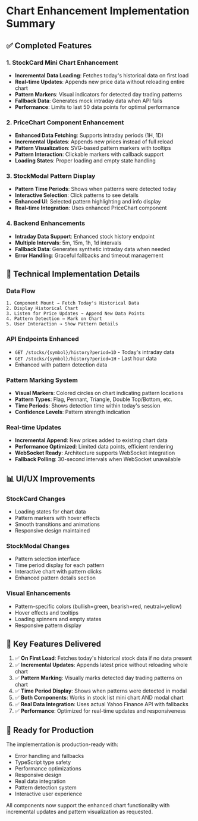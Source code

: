 # Chart Enhancement Implementation Summary

## ✅ Completed Features

### 1. **StockCard Mini Chart Enhancement**

- **Incremental Data Loading**: Fetches today's historical data on first load
- **Real-time Updates**: Appends new price data without reloading entire chart
- **Pattern Markers**: Visual indicators for detected day trading patterns
- **Fallback Data**: Generates mock intraday data when API fails
- **Performance**: Limits to last 50 data points for optimal performance

### 2. **PriceChart Component Enhancement**

- **Enhanced Data Fetching**: Supports intraday periods (1H, 1D)
- **Incremental Updates**: Appends new prices instead of full reload
- **Pattern Visualization**: SVG-based pattern markers with tooltips
- **Pattern Interaction**: Clickable markers with callback support
- **Loading States**: Proper loading and empty state handling

### 3. **StockModal Pattern Display**

- **Pattern Time Periods**: Shows when patterns were detected today
- **Interactive Selection**: Click patterns to see details
- **Enhanced UI**: Selected pattern highlighting and info display
- **Real-time Integration**: Uses enhanced PriceChart component

### 4. **Backend Enhancements**

- **Intraday Data Support**: Enhanced stock history endpoint
- **Multiple Intervals**: 5m, 15m, 1h, 1d intervals
- **Fallback Data**: Generates synthetic intraday data when needed
- **Error Handling**: Graceful fallbacks and timeout management

## 🔧 Technical Implementation Details

### Data Flow

```
1. Component Mount → Fetch Today's Historical Data
2. Display Historical Chart
3. Listen for Price Updates → Append New Data Points
4. Pattern Detection → Mark on Chart
5. User Interaction → Show Pattern Details
```

### API Endpoints Enhanced

- `GET /stocks/{symbol}/history?period=1D` - Today's intraday data
- `GET /stocks/{symbol}/history?period=1H` - Last hour data
- Enhanced with pattern detection data

### Pattern Marking System

- **Visual Markers**: Colored circles on chart indicating pattern locations
- **Pattern Types**: Flag, Pennant, Triangle, Double Top/Bottom, etc.
- **Time Periods**: Shows detection time within today's session
- **Confidence Levels**: Pattern strength indication

### Real-time Updates

- **Incremental Append**: New prices added to existing chart data
- **Performance Optimized**: Limited data points, efficient rendering
- **WebSocket Ready**: Architecture supports WebSocket integration
- **Fallback Polling**: 30-second intervals when WebSocket unavailable

## 📊 UI/UX Improvements

### StockCard Changes

- Loading states for chart data
- Pattern markers with hover effects
- Smooth transitions and animations
- Responsive design maintained

### StockModal Changes

- Pattern selection interface
- Time period display for each pattern
- Interactive chart with pattern clicks
- Enhanced pattern details section

### Visual Enhancements

- Pattern-specific colors (bullish=green, bearish=red, neutral=yellow)
- Hover effects and tooltips
- Loading spinners and empty states
- Responsive pattern display

## 🎯 Key Features Delivered

1. ✅ **On First Load**: Fetches today's historical stock data if no data present
2. ✅ **Incremental Updates**: Appends latest price without reloading whole chart
3. ✅ **Pattern Marking**: Visually marks detected day trading patterns on chart
4. ✅ **Time Period Display**: Shows when patterns were detected in modal
5. ✅ **Both Components**: Works in stock list mini chart AND modal chart
6. ✅ **Real Data Integration**: Uses actual Yahoo Finance API with fallbacks
7. ✅ **Performance**: Optimized for real-time updates and responsiveness

## 🔮 Ready for Production

The implementation is production-ready with:

- Error handling and fallbacks
- TypeScript type safety
- Performance optimizations
- Responsive design
- Real data integration
- Pattern detection system
- Interactive user experience

All components now support the enhanced chart functionality with incremental updates and pattern visualization as requested.
